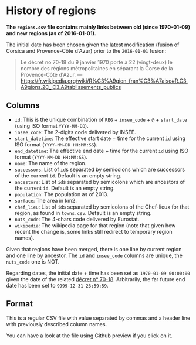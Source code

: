 # History of regions

**The `regions.csv` file contains mainly links between old (since 1970-01-09) and new regions (as of 2016-01-01).**

The initial date has been chosen given the latest modification (fusion of Corsica and Provence-Côte d'Azur) prior to the `2016-01-01` fusion:

> Le décret no 70-18 du 9 janvier 1970 porte à 22 (vingt-deux) le nombre des régions métropolitaines en séparant la Corse de la Provence-Côte d'Azur. — https://fr.wikipedia.org/wiki/R%C3%A9gion_fran%C3%A7aise#R.C3.A9gions.2C_.C3.A9tablissements_publics


## Columns

* `id`: This is the unique combination of `REG` + `insee_code` + `@` + `start_date` (using ISO format `YYYY-MM-DD`).
* `insee_code`: The 2-digits code delivered by INSEE.
* `start_datetime`: The effective start date + time for the current `id` using ISO format (`YYYY-MM-DD HH:MM:SS`).
* `end_datetime`: The effective end date + time for the current `id` using ISO format (`YYYY-MM-DD HH:MM:SS`).
* `name`: The name of the region.
* `successors`: List of `id`s separated by semicolons which are successors of the current `id`. Default is an empty string.
* `ancestors`: List of `id`s separated by semicolons which are ancestors of the current `id`. Default is an empty string.
* `population`: The population as of 2013.
* `surface`: The area in km2.
* `chef_lieu`: List of `id`s separated by semicolons of the Chef-lieux for that region, as found in `towns.csv`. Default is an empty string.
* `nuts_code`: The 4-chars code delivered by Eurostat.
* `wikipedia`: The wikipedia page for that region (note that given how recent the change is, some links still redirect to temporary region names).

Given that regions have been merged, there is one line by current region and one line by ancestor. The `id` and `insee_code` columns are unique, the `nuts_code` one is NOT.

Regarding dates, the initial date + time has been set as `1970-01-09 00:00:00` given the date of the related [décret n° 70-18](https://fr.wikipedia.org/wiki/R%C3%A9gion_fran%C3%A7aise#R.C3.A9gions.2C_.C3.A9tablissements_publics). Arbitrarily, the far future end date has been set to `9999-12-31 23:59:59`.


## Format

This is a regular CSV file with value separated by commas and a header line with previously described column names.

You can have a look at the file using Github preview if you click on it.
